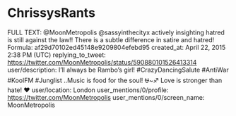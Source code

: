# ChrissysRants

FULL TEXT: @MoonMetropolis @sassyinthecityx actively insighting hatred is still against the law!! There is a subtle difference in satire and hatred! 
Formula: af29d70102ed45148e9209804efebd95
created_at: April 22, 2015 2:38 PM (UTC)
replying_to_tweet: https://twitter.com/MoonMetropolis/status/590880101526413314
user/description: I’ll always be Rambo’s girl! #CrazyDancingSalute #AntiWar #KoolFM #Junglist ..Music is food for the soul! ⛎~♐ Love is stronger than hate! ❤
user/location: London
user_mentions/0/profile: https://twitter.com/MoonMetropolis
user_mentions/0/screen_name: MoonMetropolis
